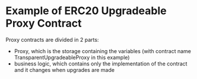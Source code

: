 # Example of ERC20 Upgradeable Proxy Contract

Proxy contracts are divided in 2 parts: 
- Proxy, which is the storage containing the variables (with contract name TransparentUpgradeableProxy in this example)
- business logic, which contains only the implementation of the contract and it changes when upgrades are made